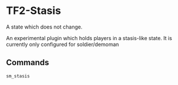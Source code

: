 # TF2-Stasis
A state which does not change.

An experimental plugin which holds players in a stasis-like state. It is currently only configured for soldier/demoman

## Commands
`sm_stasis`
